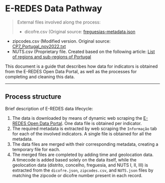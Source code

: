 # E-REDES Data Pathway


>External files involved along the process:
  >- dicofre.csv (Original source: [freguesias-metadata.json](https://dados.gov.pt/pt/datasets/freguesias-de-portugal/)
  - zipcodes.csv (Modified version. Original source: [CP7_Portugal_nov2022.txt](https://github.com/temospena/CP7/tree/master/CP7%20Portugal)
  - NUTS.csv (Proprietary file. Created based on the following article: [List of regions and sub-regions of Portugal](https://en.wikipedia.org/wiki/List_of_regions_and_sub-regions_of_Portugal)



This document is a guide that describes how data for indicators is obtained from the E-REDES Open Data Portal, as well as the processes for completing and cleaning this data.

---

## Process structure
Brief description of E-REDES data lifecycle:

  1. The data is downloaded by means of dynamic web scraping the [E-REDES Open Data Portal](https://e-redes.opendatasoft.com/pages/homepage/). One data file is obtained per indicator.
  2. The required metadata is extracted by web scraping the `Informação` tab for each of the involved indicators. A single file is obtained for all the metadata.
  3. The data files are merged with their corresponding metadata, creating a temporary file for each.
  4. The merged files are completed by adding time and geolocation data. <br> A timecode is added based solely on the data itself, while the geolocation data (distrito, concelho, freguesía, and NUTS I, II, III) is extracted from the `dicofre.json`, `zipcodes.csv`, and `NUTS.json` files by matching the zipcode or dicofre number present in each record.
